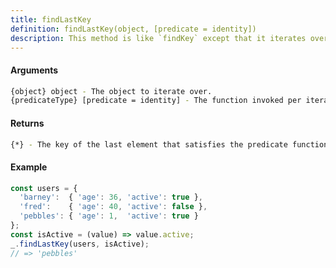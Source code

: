 ```yaml
---
title: findLastKey
definition: findLastKey(object, [predicate = identity])
description: This method is like `findKey` except that it iterates over elements of a collection from right to left.
---
```



#### Arguments


```bash
{object} object - The object to iterate over.
{predicateType} [predicate = identity] - The function invoked per iteration.
```


#### Returns


```bash
{*} - The key of the last element that satisfies the predicate function, otherwise undefined.
```


#### Example


```ts
const users = {
  'barney':  { 'age': 36, 'active': true },
  'fred':    { 'age': 40, 'active': false },
  'pebbles': { 'age': 1,  'active': true }
};
const isActive = (value) => value.active;
_.findLastKey(users, isActive);
// => 'pebbles'
```